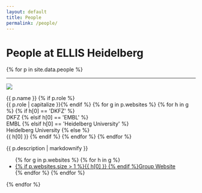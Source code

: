 ```yaml
---
layout: default
title: People
permalink: /people/
---
```


**People** at ELLIS Heidelberg 
==============================
{% for p in site.data.people %}
<hr {% if forloop.first == true %}class="hr-primary" {% endif %}/>
<div class="row py-vw1">
    <div class="col-3 pl-4">
        <div class="people-photowrap">
            <div class="people-photo"><img src="/assets/img/{{ p.photo }}"></div>
            <div class="people-name"><p>{{ p.name }}
                {% if p.role %}<br><span class="people-below">{{ p.role | capitalize }}</span>{% endif %}
                {% for g in p.websites %}
                    {% for h in g %}
                        {% if h[0] == 'DKFZ' %}
                            <br><span class="people-below dkfz">DKFZ</span>
                        {% elsif h[0] == 'EMBL' %}
                            <br><span class="people-below embl">EMBL</span>
                        {% elsif h[0] == 'Heidelberg University' %}
                            <br><span class="people-below unihd">Heidelberg University</span>
                        {% else %}
                            <br><span class="people-below">{{ h[0] }}</span>
                        {% endif %}
                    {% endfor %}
                {% endfor %}
            </p></div>
        </div>
    </div>
    <div class="col-7">
        <div class="people-description">
            {{ p.description | markdownify }}
        </div>
    </div>
    <div class="col-2 decorate-link">
        <ul>
        {% for g in p.websites %}
            {% for h in g %}
                <li><a href="{{ h[1] }}" target="_blank">{% if p.websites.size > 1 %}{{ h[0] }} {% endif %}Group Website</a></li>
            {% endfor %}
        {% endfor %}
        </ul>
    </div>
</div>
{% endfor %}
